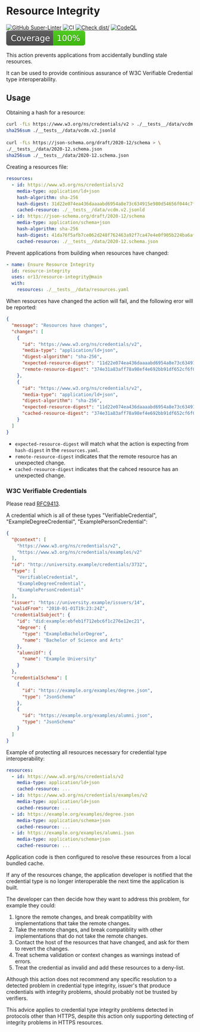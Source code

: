 # Resource Integrity

[![GitHub Super-Linter](https://github.com/actions/typescript-action/actions/workflows/linter.yml/badge.svg)](https://github.com/super-linter/super-linter)
![CI](https://github.com/actions/typescript-action/actions/workflows/ci.yml/badge.svg)
[![Check dist/](https://github.com/actions/typescript-action/actions/workflows/check-dist.yml/badge.svg)](https://github.com/actions/typescript-action/actions/workflows/check-dist.yml)
[![CodeQL](https://github.com/actions/typescript-action/actions/workflows/codeql-analysis.yml/badge.svg)](https://github.com/actions/typescript-action/actions/workflows/codeql-analysis.yml)
[![Coverage](./badges/coverage.svg)](./badges/coverage.svg)

This action prevents applications from accidentally bundling stale resources.

It can be used to provide continious assurance of W3C Verifiable Credential type
interoperability.

## Usage

Obtaining a hash for a resource:

```bash
curl -fLs https://www.w3.org/ns/credentials/v2 > ./__tests__/data/vcdm.v2.jsonld
sha256sum ./__tests__/data/vcdm.v2.jsonld

curl -fLs https://json-schema.org/draft/2020-12/schema > \
./__tests__/data/2020-12.schema.json
sha256sum ./__tests__/data/2020-12.schema.json
```

Creating a resources file:

```yaml
resources:
  - id: https://www.w3.org/ns/credentials/v2
    media-type: application/ld+json
    hash-algorithm: sha-256
    hash-digest: 31d22e074ea436daaaabd6954a8e73c634915e980d54656f044c7fb26fb490f6
    cached-resource: ./__tests__/data/vcdm.v2.jsonld
  - id: https://json-schema.org/draft/2020-12/schema
    media-type: application/schema+json
    hash-algorithm: sha-256
    hash-digest: 41da76f5afb7ce062d248f762463a92f7ca47e4e0f905b224ba6afeef91ded0f
    cached-resource: ./__tests__/data/2020-12.schema.json
```

Prevent applications from building when resources have changed:

```yaml
- name: Ensure Resource Integrity
  id: resource-integrity
  uses: or13/resource-integrity@main
  with:
    resources: ./__tests__/data/resources.yaml
```

When resources have changed the action will fail, and the following eror will be
reported:

```json
{
  "message": "Resources have changes",
  "changes": [
    {
      "id": "https://www.w3.org/ns/credentials/v2",
      "media-type": "application/ld+json",
      "digest-algorithm": "sha-256",
      "expected-resource-digest": "11d22e074ea436daaaabd6954a8e73c634915e980d54656f044c7fb26fb490f6",
      "remote-resource-digest": "374e31a83aff78a98ef4e692bb91df652cf6f07b73c387b9db8c991bfa7542fa"
    },
    {
      "id": "https://www.w3.org/ns/credentials/v2",
      "media-type": "application/ld+json",
      "digest-algorithm": "sha-256",
      "expected-resource-digest": "11d22e074ea436daaaabd6954a8e73c634915e980d54656f044c7fb26fb490f6",
      "cached-resource-digest": "374e31a83aff78a98ef4e692bb91df652cf6f07b73c387b9db8c991bfa7542fa"
    }
  ]
}
```

- `expected-resource-digest` will match what the action is expecting from
  `hash-digest` in the `resources.yaml`.
- `remote-resource-digest` indicates that the remote resource has an unexpected
  change.
- `cached-resource-digest` indicates that the cahced resource has an unexpected
  change.

### W3C Verifiable Credentials

Please read [RFC9413](https://datatracker.ietf.org/doc/rfc9413/).

A credential which is all of these types "VerifiableCredential",
"ExampleDegreeCredential", "ExamplePersonCredential":

```json
{
  "@context": [
    "https://www.w3.org/ns/credentials/v2",
    "https://www.w3.org/ns/credentials/examples/v2"
  ],
  "id": "http://university.example/credentials/3732",
  "type": [
    "VerifiableCredential",
    "ExampleDegreeCredential",
    "ExamplePersonCredential"
  ],
  "issuer": "https://university.example/issuers/14",
  "validFrom": "2010-01-01T19:23:24Z",
  "credentialSubject": {
    "id": "did:example:ebfeb1f712ebc6f1c276e12ec21",
    "degree": {
      "type": "ExampleBachelorDegree",
      "name": "Bachelor of Science and Arts"
    },
    "alumniOf": {
      "name": "Example University"
    }
  },
  "credentialSchema": [
    {
      "id": "https://example.org/examples/degree.json",
      "type": "JsonSchema"
    },
    {
      "id": "https://example.org/examples/alumni.json",
      "type": "JsonSchema"
    }
  ]
}
```

Example of protecting all resources necessary for credential type
interoperability:

```yaml
resources:
  - id: https://www.w3.org/ns/credentials/v2
    media-type: application/ld+json
    cached-resource: ...
  - id: https://www.w3.org/ns/credentials/examples/v2
    media-type: application/ld+json
    cached-resource: ...
  - id: https://example.org/examples/degree.json
    media-type: application/schema+json
    cached-resource: ...
  - id: https://example.org/examples/alumni.json
    media-type: application/schema+json
    cached-resource: ...
```

Application code is then configured to resolve these resources from a local
bundled cache.

If any of the resources change, the application developer is notified that the
credential type is no longer interoperable the next time the application is
built.

The developer can then decide how they want to address this problem, for example
they could:

1. Ignore the remote changes, and break compatiblity with implementations that
   take the remote changes.
1. Take the remote changes, and break compatiblity with other implementations
   that do not take the remote changes.
1. Contact the host of the resources that have changed, and ask for them to
   revert the changes.
1. Treat schema validation or context changes as warnings instead of errors.
1. Treat the credential as invalid and add these resources to a deny-list.

Although this action does not recommend any specific resolution to a detected
problem in credential type integrity, issuer's that produce credentials with
integrity problems, should probably not be trusted by verifiers.

This advice applies to credential type integrity problems detected in protocols
other than HTTPS, despite this action only supporting detecting of integrity
problems in HTTPS resources.
